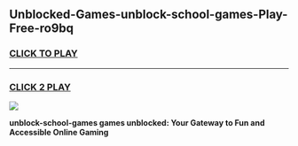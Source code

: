 
## Unblocked-Games-unblock-school-games-Play-Free-ro9bq
<h3>
<a href="https://premium76.site?title=unblock-school-games&ref=24M">CLICK TO PLAY</a></h3>
<hr>

<h3>
<a href="https://premium76.site?title=unblock-school-games&ref=24M">CLICK 2 PLAY</a>
  
</h3>

<a href="https://premium76.site?title=unblock-school-games&ref=24M"><img src="https://clearcache.store/games.png"></a>


**unblock-school-games games unblocked: Your Gateway to Fun and Accessible Online Gaming**
